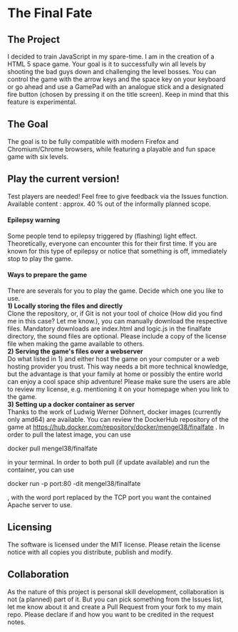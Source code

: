 # The Final Fate

## The Project

I decided to train JavaScript in my spare-time. I am in the creation of a HTML 5 space game. Your goal is it to successfully win all levels by shooting the bad guys down and challenging the level bosses. You can control the game with the arrow keys and the space key on your keyboard or go ahead and use a GamePad with an analogue stick and a designated fire button (chosen by pressing it on the title screen). Keep in mind that this feature is experimental.


## The Goal
The goal is to be fully compatible with modern Firefox and Chromium/Chrome browsers, while featuring a playable and fun space game with six levels.



## Play the current version!
Test players are needed! Feel free to give feedback via the Issues function. Available content : approx. 40 % out of the informally planned scope.

#### Epilepsy warning
Some people tend to epilepsy triggered by (flashing) light effect. Theoretically, everyone can encounter this for
their first time. If you are known for this type of epilepsy or notice that something is off, immediately stop to play the game.


#### Ways to prepare the game
There are severals for you to play the game. Decide which one you like to use. <br>
<b>1) Locally storing the files and directly </b> <br>
Clone the repository, or, if Git is not your tool of choice (How did you find me in this case? Let me know.), you can manually download the respective files. Mandatory downloads are index.html and logic.js in the finalfate directory, 
the sound files are optional. Please include a copy of the license file when making the game available to others. <br>
<b>2) Serving the game's files over a webserver </b> <br>
Do what listed in 1) and either host the game on your computer or a web hosting provider you trust. 
This way needs a bit more technical knowledge, but the advantage is that your family at home or possibly the entire world can enjoy a cool space ship adventure!
Please make sure the users are able to review my license, e.g. mentioning it on your homepage when you 
link to the game. <br>
<b>3) Setting up a docker container as server </b> <br>
Thanks to the work of Ludwig Werner Döhnert, docker images (currently only amd64) are available. 
You can review the DockerHub repository of the game at 
https://hub.docker.com/repository/docker/mengel38/finalfate . In order to pull the latest image, 
you can use <p> docker pull mengel38/finalfate </p> in your terminal. In order to both pull 
(if update available) and run the container, you can use <p> docker run -p port:80 -dit mengel38/finalfate </p>,
with the word port replaced by the TCP port you want the contained Apache server to use.


## Licensing
The software is licensed under the MIT license. Please retain the license notice with all copies you distribute, publish and modify.


## Collaboration
As the nature of this project is personal skill development, collaboration is not (a planned) part of it. But you can pick something from the Issues list, let me know about it and create a Pull Request from your fork to my main repo. Please declare if and how you want to be credited in the request notes.
